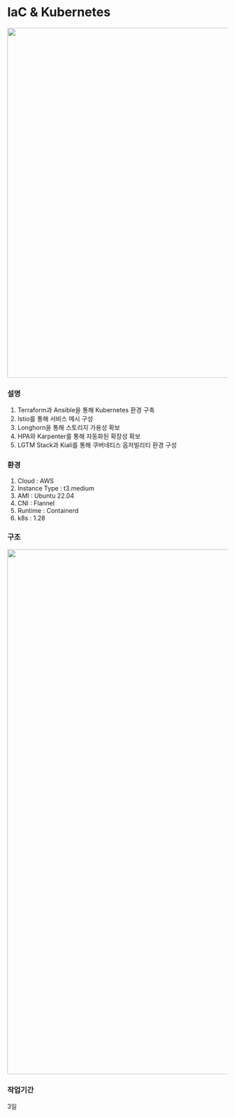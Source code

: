 # IaC & Kubernetes
<img src="https://github.com/user-attachments/assets/e13f2643-7197-4f83-9311-94b2d73d3b77" width="800">

### 설명
1) Terraform과 Ansible을 통해 Kubernetes 환경 구축
2) Istio를 통해 서비스 메시 구성
3) Longhorn을 통해 스토리지 가용성 확보
4) HPA와 Karpenter를 통해 자동화된 확장성 확보
5) LGTM Stack과 Kiali를 통해 쿠버네티스 옵저빌리티 환경 구성
   
### 환경
1) Cloud : AWS
2) Instance Type : t3.medium
3) AMI : Ubuntu 22.04
4) CNI : Flannel
5) Runtime : Containerd
6) k8s : 1.28

### 구조
<img src="https://github.com/user-attachments/assets/258e90b5-4db8-424e-adfb-413ece71c137" width="1200">

### 작업기간
3일
